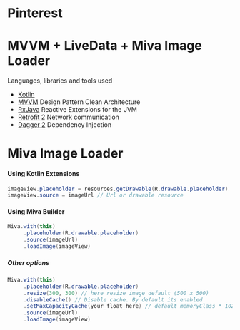 # Pinterest

# MVVM + LiveData + Miva Image Loader

Languages, libraries and tools used

- [Kotlin](https://kotlinlang.org/)
- [MVVM](https://www.toptal.com/android/android-apps-mvvm-with-clean-architecture) Design Pattern Clean Architecture
- [RxJava](https://github.com/ReactiveX/RxJava) Reactive Extensions for the JVM
- [Retrofit 2](http://square.github.io/retrofit/) Network communication
- [Dagger 2](http://google.github.io/dagger/) Dependency Injection


# Miva Image Loader

#### Using Kotlin Extensions
```java
imageView.placeholder = resources.getDrawable(R.drawable.placeholder)
imageView.source = imageUrl // Url or drawable resource
```
#### Using Miva Builder
```java
Miva.with(this)
     .placeholder(R.drawable.placeholder)
     .source(imageUrl)
     .loadImage(imageView)
```

##### Other options
```java
Miva.with(this)
     .placeholder(R.drawable.placeholder)
     .resize(300, 300) // here resize image default (500 x 500)
     .disableCache() // Disable cache. By default its enabled
     .setMaxCapacityCache(your_float_here) // default memoryClass * 1024 * 1024 as float
     .source(imageUrl)
     .loadImage(imageView)
